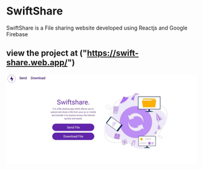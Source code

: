 # SwiftShare
SwiftShare is a File sharing website developed using Reactjs and Google Firebase 

## view the project at ("https://swift-share.web.app/")

![ScreenShot](/ss.JPG)
